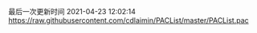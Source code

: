 最后一次更新时间 2021-04-23 12:02:14
https://raw.githubusercontent.com/cdlaimin/PACList/master/PACList.pac

